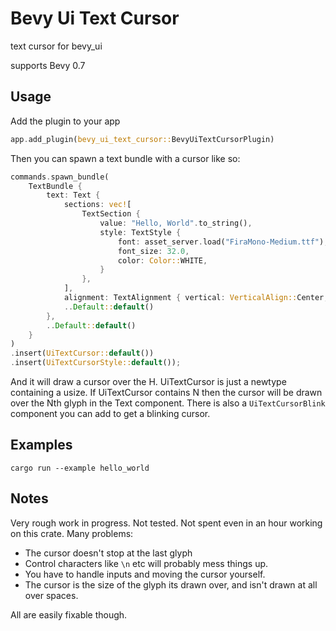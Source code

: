 # Bevy Ui Text Cursor

text cursor for bevy_ui

supports Bevy 0.7

## Usage

Add the plugin to your app

```rust
app.add_plugin(bevy_ui_text_cursor::BevyUiTextCursorPlugin)
```

Then you can spawn a text bundle with a cursor like so:

```rust
commands.spawn_bundle(
    TextBundle {
        text: Text {
            sections: vec![
                TextSection {
                    value: "Hello, World".to_string(), 
                    style: TextStyle {
                        font: asset_server.load("FiraMono-Medium.ttf"),
                        font_size: 32.0,
                        color: Color::WHITE,
                    }
                },
            ],
            alignment: TextAlignment { vertical: VerticalAlign::Center, horizontal:HorizontalAlign::Center },
            ..Default::default()
        },
        ..Default::default()
    }
)
.insert(UiTextCursor::default())
.insert(UiTextCursorStyle::default());
```

And it will draw a cursor over the H.
UiTextCursor is just a newtype containing a usize.
If UiTextCursor contains N then the cursor will be drawn over the Nth glyph in the Text component.
There is also a ```UiTextCursorBlink``` component you can add to get a blinking cursor.

## Examples

```
cargo run --example hello_world
```

## Notes

Very rough work in progress. Not tested. Not spent even in an hour working on this crate. Many problems:

* The cursor doesn't stop at the last glyph
* Control characters like ```\n``` etc will probably mess things up.
* You have to handle inputs and moving the cursor yourself.
* The cursor is the size of the glyph its drawn over, and isn't drawn at all over spaces.

All are easily fixable though.